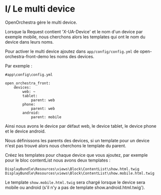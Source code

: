 # I/ Le multi device

 OpenOrchestra gère le multi device.
 
 Lorsque la Request contient 'X-UA-Device' et le nom d'un device par exemple mobile, nous cherchons alors les templates qui ont le nom du device dans leurs noms.

 Pour activer le multi device ajoutez dans `app/config/config.yml` de open-orchestra-front-demo les noms des devices.
 
 Par exemple :
 
    #app\config\config.yml
    
    open_orchestra_front:
        devices:
            web: ~
            tablet:
                parent: web
            phone:
                parent: web
            android:
                parent: mobile

 Ainsi nous avons le device par défaut web, le device tablet, le device phone et le device android.
 
 Nous définissons les parents des devices, si un template pour un device n'est pas trouvé alors nous cherchons le template du parent.
 
 Créez les templates pour chaque device que vous ajoutez, par exemple pour le bloc contentList nous avons deux templates :
 
    DisplayBundle\Resources\views\Block\ContentList\show.html.twig
    DisplayBundle\Resources\views\Block\ContentList\show.mobile.html.twig

 Le template `show.mobile.html.twig` sera chargé lorsque le device sera mobile ou android (s'il n'y a pas de template show.android.html.twig').
